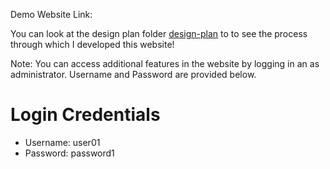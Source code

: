 Demo Website Link:

You can look at the design plan folder [design-plan](design-plan) to to see the process through which I developed this website!

Note: You can access additional features in the website by logging in an as administrator. Username and Password are provided below.

# Login Credentials

* Username: user01
* Password: password1
